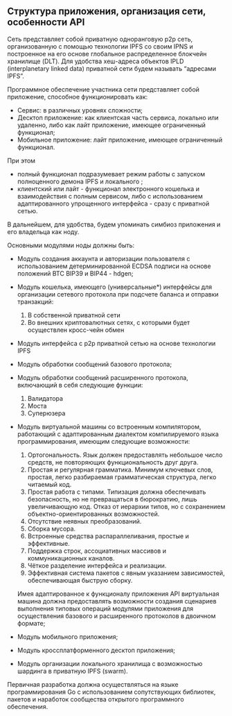 ## Структура приложения, организация сети, особенности API

Сеть представляет собой приватную одноранговую p2p сеть, организованную с помощью технологии IPFS со своим IPNS и построенное на его основе глобальное распределенное блокчейн хранилище (DLT). 
Для удобства хеш-адреса объектов IPLD (interplanetary linked data) приватной сети будем называть “адресами IPFS”.

Программное обеспечение участника сети представляет собой приложение, способное функционировать как:
- Сервис: в различных уровнях сложности;
- Десктоп приложение: как клиентская часть сервиса, локально или удаленно, либо как лайт приложение, имеющее ограниченный функционал;
- Мобильное приложение:  лайт приложение, имеющее ограниченный функционал.

При этом 
- полный функционал подразумевает режим работы с запуском полноценного демона IPFS и локального ;
- клиентский или лайт - функционал электронного кошелька и взаимодействия с полным сервисом, либо с использованием адаптированного упрощенного интерфейса  - сразу с приватной сетью.

В дальнейшем, для удобства,  будем упоминать симбиоз приложения и его владельца как ноду.

Основными модулями ноды должны быть: 
- Модуль создания аккаунта и авторизации пользователя с использованием детерминированной ECDSA подписи на основе положений BTC BIPЗ9 и BIP44 - hdgen;
- Модуль кошелька, имеющего (универсальные*) интерфейсы для организации сетевого протокола при подсчете баланса и отправки транзакций:
  1. В собственной приватной сети
  2. Во внешних криптовалютных сетях, с которыми будет осуществлен кросс-чейн обмен

- Модуль интерфейса с p2p приватной сетью на основе технологии IPFS
- Модуль обработки сообщений базового протокола;
- Модуль обработки сообщений расширенного протокола, включающий в себя следующие функции:
  1) Валидатора
  2) Моста
  3) Суперюзера

- Модуль виртуальной машины со встроенным компилятором, работающий с адаптированным диалектом компилируемого языка программирования, имеющим следующие возможности:
  1) Ортогональность. Язык должен предоставлять небольшое число средств, не повторяющих функциональность друг друга.
  2) Простая и регулярная грамматика. Минимум ключевых слов, простая, легко разбираемая грамматическая структура, легко читаемый код.
  3) Простая работа с типами. Типизация должна обеспечивать безопасность, но не превращаться в бюрократию, лишь увеличивающую код. Отказ от иерархии типов, но с сохранением объектно-ориентированных возможностей.
  4) Отсутствие неявных преобразований.
  5) Сборка мусора.
  6) Встроенные средства распараллеливания, простые и эффективные.
  7) Поддержка строк, ассоциативных массивов и коммуникационных каналов.
  8) Чёткое разделение интерфейса и реализации.
  9) Эффективная система пакетов с явным указанием зависимостей, обеспечивающая быструю сборку.

  Имея адаптированное к функционалу приложения API виртуальная машина должна предоставлять возможности создания сценариев выполнения типовых операций модулями приложения для осуществления базового и расширенного протоколов в двоичном формате;
- Модуль мобильного приложения;
- Модуль кроссплатформенного десктоп приложения;
- Модуль организации локального хранилища с возможностью шардинга в приватную IPFS (swarm).

Первичная разработка должна осуществляться на языке программирования Go с использованием сопутствующих библиотек, пакетов и наработок сообщества открытого программного обеспечения.
